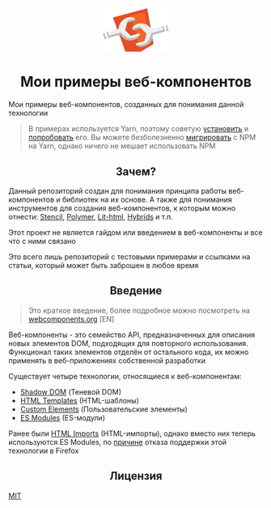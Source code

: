 <div align="center">
  <img width="130" alt="Логотип веб-компонентов" src="/logos/web-components.svg">
</div>

<h1 align="center">Мои примеры веб-компонентов</h1>

Мои примеры веб-компонентов, созданных для понимания данной технологии

> В примерах используется Yarn, поэтому советую [установить](https://yarnpkg.com/en/docs/install) и [попробовать](https://yarnpkg.com/en/docs/getting-started) его. Вы можете безболезненно [мигрировать](https://yarnpkg.com/lang/en/docs/migrating-from-npm/) с NPM на Yarn, однако ничего не мешает использовать NPM

<h2 align="center">Зачем?</h2>

Данный репозиторий создан для понимания принципа работы веб-компонентов и библиотек на их основе. А также для понимания инструментов для создания веб-компонентов, к которым можно отнести: [Stencil](https://github.com/ionic-team/stencil), [Polymer](https://github.com/Polymer/polymer), [Lit-html](https://github.com/Polymer/lit-html), [Hybrids](https://github.com/hybridsjs/hybrids) и т.п.

Этот проект не является гайдом или введением в веб-компоненты и все что с ними связано

Это всего лишь репозиторий с тестовыми примерами и ссылками на статьи, который может быть заброшен в любое время

<h2 align="center">Введение</h2>

> Это краткое введение, более подробное можно посмотреть на [webcomponents.org](https://www.webcomponents.org/introduction) [EN]

Веб-компоненты - это семейство API, предназначенных для описания новых элементов DOM, подходящих для повторного использования. Функционал таких элементов отделён от остального кода, их можно применять в веб-приложениях собственной разработки

Существует четыре технологии, относящиеся к веб-компонентам:

- [Shadow DOM](https://w3c.github.io/webcomponents/spec/shadow/) (Теневой DOM)
- [HTML Templates](https://html.spec.whatwg.org/multipage/scripting.html#the-template-element/) (HTML-шаблоны)
- [Custom Elements](https://w3c.github.io/webcomponents/spec/custom/) (Пользовательские элементы)
- [ES Modules](https://html.spec.whatwg.org/multipage/webappapis.html#integration-with-the-javascript-module-system) (ES-модули)

Ранее были [HTML Imports](https://www.w3.org/TR/html-imports/) (HTML-импорты), однако вместо них теперь используются ES Modules, по [причине](https://developer.mozilla.org/ru/docs/Web/Web_Components/HTML_Imports) отказа поддержки этой технологии в Firefox

<h2 align="center">Лицензия</h2>

[MIT](/LICENSE)
